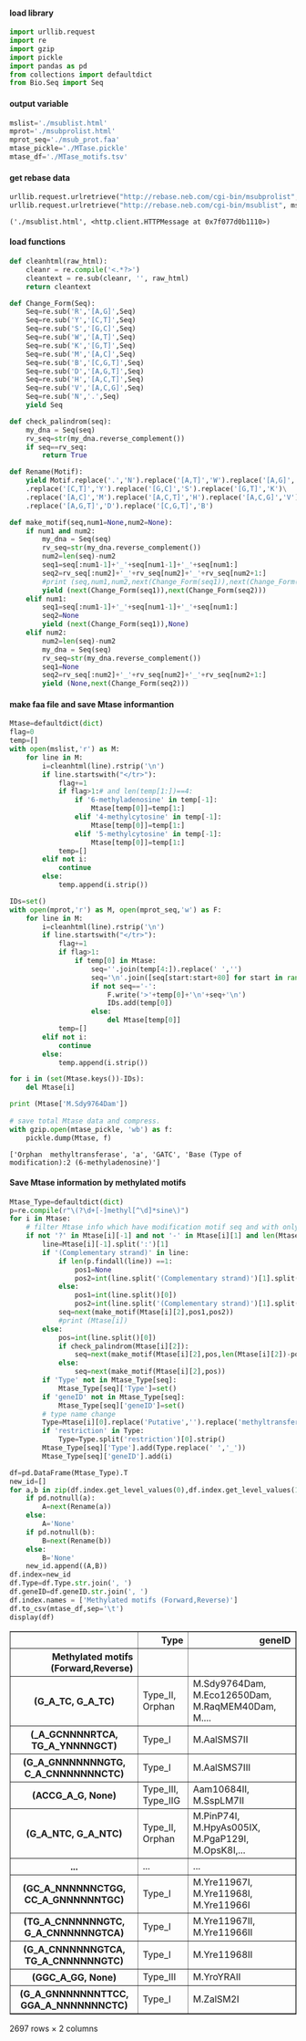 #### __load library__


```python
import urllib.request
import re
import gzip
import pickle
import pandas as pd
from collections import defaultdict
from Bio.Seq import Seq
```

#### __output variable__


```python
mslist='./msublist.html'
mprot='./msubprolist.html'
mprot_seq='./msub_prot.faa'
mtase_pickle='./MTase.pickle'
mtase_df='./MTase_motifs.tsv'
```

#### __get rebase data__


```python
urllib.request.urlretrieve("http://rebase.neb.com/cgi-bin/msubprolist", mprot)
urllib.request.urlretrieve("http://rebase.neb.com/cgi-bin/msublist", mslist)
```




    ('./msublist.html', <http.client.HTTPMessage at 0x7f077d0b1110>)



#### __load functions__


```python
def cleanhtml(raw_html):
    cleanr = re.compile('<.*?>')
    cleantext = re.sub(cleanr, '', raw_html)
    return cleantext

def Change_Form(Seq):
    Seq=re.sub('R','[A,G]',Seq)
    Seq=re.sub('Y','[C,T]',Seq)
    Seq=re.sub('S','[G,C]',Seq)
    Seq=re.sub('W','[A,T]',Seq)
    Seq=re.sub('K','[G,T]',Seq)
    Seq=re.sub('M','[A,C]',Seq)
    Seq=re.sub('B','[C,G,T]',Seq)
    Seq=re.sub('D','[A,G,T]',Seq)
    Seq=re.sub('H','[A,C,T]',Seq)
    Seq=re.sub('V','[A,C,G]',Seq)
    Seq=re.sub('N','.',Seq)
    yield Seq

def check_palindrom(seq):
    my_dna = Seq(seq)
    rv_seq=str(my_dna.reverse_complement())
    if seq==rv_seq:
        return True

def Rename(Motif):
    yield Motif.replace('.','N').replace('[A,T]','W').replace('[A,G]','R')\
    .replace('[C,T]','Y').replace('[G,C]','S').replace('[G,T]','K')\
    .replace('[A,C]','M').replace('[A,C,T]','H').replace('[A,C,G]','V')\
    .replace('[A,G,T]','D').replace('[C,G,T]','B')

def make_motif(seq,num1=None,num2=None):
    if num1 and num2:
        my_dna = Seq(seq)
        rv_seq=str(my_dna.reverse_complement())
        num2=len(seq)-num2
        seq1=seq[:num1-1]+'_'+seq[num1-1]+'_'+seq[num1:]
        seq2=rv_seq[:num2]+'_'+rv_seq[num2]+'_'+rv_seq[num2+1:]
        #print (seq,num1,num2,next(Change_Form(seq1)),next(Change_Form(seq2)))
        yield (next(Change_Form(seq1)),next(Change_Form(seq2)))
    elif num1:
        seq1=seq[:num1-1]+'_'+seq[num1-1]+'_'+seq[num1:]
        seq2=None
        yield (next(Change_Form(seq1)),None)
    elif num2:
        num2=len(seq)-num2
        my_dna = Seq(seq)
        rv_seq=str(my_dna.reverse_complement())
        seq1=None
        seq2=rv_seq[:num2]+'_'+rv_seq[num2]+'_'+rv_seq[num2+1:]
        yield (None,next(Change_Form(seq2)))
```

#### __make faa file and save Mtase informantion__


```python
Mtase=defaultdict(dict)
flag=0
temp=[]
with open(mslist,'r') as M:
    for line in M:
        i=cleanhtml(line).rstrip('\n')
        if line.startswith("</tr>"):
            flag+=1
            if flag>1:# and len(temp[1:])==4:
                if '6-methyladenosine' in temp[-1]:
                    Mtase[temp[0]]=temp[1:]
                elif '4-methylcytosine' in temp[-1]:
                    Mtase[temp[0]]=temp[1:]
                elif '5-methylcytosine' in temp[-1]:
                    Mtase[temp[0]]=temp[1:]
            temp=[]
        elif not i:
            continue
        else:
            temp.append(i.strip())

IDs=set()
with open(mprot,'r') as M, open(mprot_seq,'w') as F:
    for line in M:
        i=cleanhtml(line).rstrip('\n')
        if line.startswith("</tr>"):
            flag+=1
            if flag>1:
                if temp[0] in Mtase:
                    seq=''.join(temp[4:]).replace(' ','')
                    seq='\n'.join([seq[start:start+80] for start in range(0, len(seq), 80)])
                    if not seq=='-':
                        F.write('>'+temp[0]+'\n'+seq+'\n')
                        IDs.add(temp[0])
                    else:
                        del Mtase[temp[0]]
            temp=[]
        elif not i:
            continue
        else:
            temp.append(i.strip())

for i in (set(Mtase.keys())-IDs):
    del Mtase[i]

print (Mtase['M.Sdy9764Dam'])
    
# save total Mtase data and compress.
with gzip.open(mtase_pickle, 'wb') as f:
    pickle.dump(Mtase, f)
```

    ['Orphan  methyltransferase', 'a', 'GATC', 'Base (Type of modification):2 (6-methyladenosine)']


#### __Save Mtase information by methylated motifs__


```python
Mtase_Type=defaultdict(dict)
p=re.compile(r"\(?\d+[-]methyl[^\d]*sine\)")
for i in Mtase:
    # filter Mtase info which have modification motif seq and with only 4 columns
    if not '?' in Mtase[i][-1] and not '-' in Mtase[i][1] and len(Mtase[i])==4:
        line=Mtase[i][-1].split(':')[1]
        if '(Complementary strand)' in line:
            if len(p.findall(line)) ==1:
                pos1=None
                pos2=int(line.split('(Complementary strand)')[1].split()[0])
            else:
                pos1=int(line.split()[0])
                pos2=int(line.split('(Complementary strand)')[1].split()[0])
            seq=next(make_motif(Mtase[i][2],pos1,pos2))
            #print (Mtase[i])
        else:
            pos=int(line.split()[0])
            if check_palindrom(Mtase[i][2]):
                seq=next(make_motif(Mtase[i][2],pos,len(Mtase[i][2])-pos+1))
            else:
                seq=next(make_motif(Mtase[i][2],pos))
        if 'Type' not in Mtase_Type[seq]:
            Mtase_Type[seq]['Type']=set()
        if 'geneID' not in Mtase_Type[seq]:
            Mtase_Type[seq]['geneID']=set()
        # type name change
        Type=Mtase[i][0].replace('Putative','').replace('methyltransferase','').strip()
        if 'restriction' in Type:
            Type=Type.split('restriction')[0].strip()
        Mtase_Type[seq]['Type'].add(Type.replace(' ','_'))
        Mtase_Type[seq]['geneID'].add(i)

df=pd.DataFrame(Mtase_Type).T
new_id=[]
for a,b in zip(df.index.get_level_values(0),df.index.get_level_values(1)):
    if pd.notnull(a):
        A=next(Rename(a))
    else:
        A='None'
    if pd.notnull(b):
        B=next(Rename(b))
    else:
        B='None'
    new_id.append((A,B))
df.index=new_id
df.Type=df.Type.str.join(', ')
df.geneID=df.geneID.str.join(', ')
df.index.names = ['Methylated motifs (Forward,Reverse)']
df.to_csv(mtase_df,sep='\t')
display(df)
```


<div>
<style scoped>
    .dataframe tbody tr th:only-of-type {
        vertical-align: middle;
    }

    .dataframe tbody tr th {
        vertical-align: top;
    }

    .dataframe thead th {
        text-align: right;
    }
</style>
<table border="1" class="dataframe">
  <thead>
    <tr style="text-align: right;">
      <th></th>
      <th>Type</th>
      <th>geneID</th>
    </tr>
    <tr>
      <th>Methylated motifs (Forward,Reverse)</th>
      <th></th>
      <th></th>
    </tr>
  </thead>
  <tbody>
    <tr>
      <th>(G_A_TC, G_A_TC)</th>
      <td>Type_II, Orphan</td>
      <td>M.Sdy9764Dam, M.Eco12650Dam, M.RaqMEM40Dam, M....</td>
    </tr>
    <tr>
      <th>(_A_GCNNNNRTCA, TG_A_YNNNNGCT)</th>
      <td>Type_I</td>
      <td>M.AalSMS7II</td>
    </tr>
    <tr>
      <th>(G_A_GNNNNNNNGTG, C_A_CNNNNNNNCTC)</th>
      <td>Type_I</td>
      <td>M.AalSMS7III</td>
    </tr>
    <tr>
      <th>(ACCG_A_G, None)</th>
      <td>Type_III, Type_IIG</td>
      <td>Aam10684II, M.SspLM7II</td>
    </tr>
    <tr>
      <th>(G_A_NTC, G_A_NTC)</th>
      <td>Type_II, Orphan</td>
      <td>M.PinP74I, M.HpyAs005IX, M.PgaP129I, M.OpsK8I,...</td>
    </tr>
    <tr>
      <th>...</th>
      <td>...</td>
      <td>...</td>
    </tr>
    <tr>
      <th>(GC_A_NNNNNNCTGG, CC_A_GNNNNNNTGC)</th>
      <td>Type_I</td>
      <td>M.Yre11967I, M.Yre11968I, M.Yre11966I</td>
    </tr>
    <tr>
      <th>(TG_A_CNNNNNNGTC, G_A_CNNNNNNGTCA)</th>
      <td>Type_I</td>
      <td>M.Yre11967II, M.Yre11966II</td>
    </tr>
    <tr>
      <th>(G_A_CNNNNNNGTCA, TG_A_CNNNNNNGTC)</th>
      <td>Type_I</td>
      <td>M.Yre11968II</td>
    </tr>
    <tr>
      <th>(GGC_A_GG, None)</th>
      <td>Type_III</td>
      <td>M.YroYRAII</td>
    </tr>
    <tr>
      <th>(G_A_GNNNNNNNTTCC, GGA_A_NNNNNNNCTC)</th>
      <td>Type_I</td>
      <td>M.ZalSM2I</td>
    </tr>
  </tbody>
</table>
<p>2697 rows × 2 columns</p>
</div>

